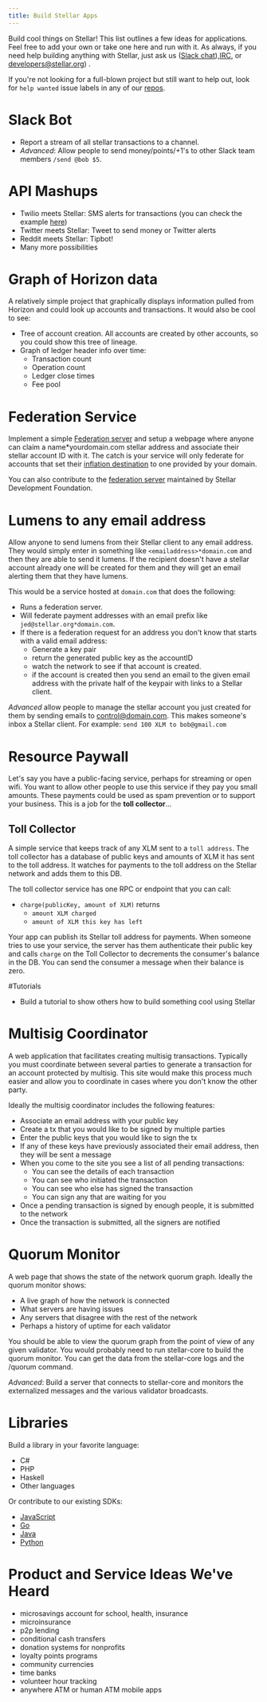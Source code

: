 ```yaml
---
title: Build Stellar Apps
---
```

Build cool things on Stellar! This list outlines a few ideas for applications. Feel free to add your own or take one here and run with it.
As always, if you need help building anything with Stellar, just ask us ([Slack chat](http://slack.stellar.org/)),[IRC](https://kiwiirc.com/client/irc.freenode.net/#stellar-dev), or developers@stellar.org) .

If you're not looking for a full-blown project but still want to help out, look for `help wanted` issue labels in any of our [repos](https://github.com/stellar).

# Slack Bot
- Report a stream of all stellar transactions to a channel.
- *Advanced*: Allow people to send money/points/+1's to other Slack team members `/send @bob $5`.

# API Mashups
- Twilio meets Stellar: SMS alerts for transactions (you can check the example [here](https://github.com/stellar/stellar-sms-client))
- Twitter meets Stellar: Tweet to send money or Twitter alerts
- Reddit meets Stellar: Tipbot!
- Many more possibilities

# Graph of Horizon data
A relatively simple project that graphically displays information pulled from Horizon and could look up accounts and transactions. It would also be cool to see:
 - Tree of account creation. All accounts are created by other accounts, so you could show this tree of lineage.
 - Graph of ledger header info over time:
   - Transaction count
   - Operation count
   - Ledger close times
   - Fee pool

# Federation Service
Implement a simple [Federation server](https://www.stellar.org/developers/guides/concepts/federation.html) and setup a webpage where anyone can claim a name*yourdomain.com stellar address and associate their stellar account ID with it. The catch is your service will only federate for accounts that set their [inflation destination](https://www.stellar.org/developers/guides/concepts/inflation.html) to one provided by your domain.

You can also contribute to the [federation server](https://github.com/stellar/federation/) maintained by Stellar Development Foundation.

# Lumens to any email address
Allow anyone to send lumens from their Stellar client to any email address. They would simply enter in something like `<emailaddress>*domain.com` and then they are able to send it lumens. If the recipient doesn't have a stellar account already one will be created for them and they will get an email alerting them that they have lumens.

This would be a service hosted at `domain.com` that does the following:
- Runs a federation server.
- Will federate payment addresses with an email prefix like `jed@stellar.org*domain.com`.
- If there is a federation request for an address you don't know that starts with a valid email address:
  - Generate a key pair
  - return the generated public key as the accountID
  - watch the network to see if that account is created.
  - if the account is created then you send an email to the given email address with the private half of the keypair with links to a Stellar client.

*Advanced* allow people to manage the stellar account you just created for them by sending emails to control@domain.com. This makes someone's inbox a Stellar client. For example: `send 100 XLM to bob@gmail.com`


# Resource Paywall
Let's say you have a public-facing service, perhaps for streaming or open wifi. You want to allow other people to use this service if they pay you small amounts. These payments could be used as spam prevention or to support your business. This is a job for the **toll collector**...

## Toll Collector
A simple service that keeps track of any XLM sent to a `toll address`. The toll collector has a database of public keys and amounts of XLM it has sent to the toll address. It watches for payments to the toll address on the Stellar network and adds them to this DB.

The toll collector service has one RPC or endpoint that you can call:

  - `charge(publicKey, amount of XLM)` returns
    - `amount XLM charged`
    - `amount of XLM this key has left`

Your app can publish its Stellar toll address for payments. When someone tries to use your service, the server has them authenticate their public key and calls `charge` on the Toll Collector to decrements the consumer's balance in the DB. You can send the consumer a message when their balance is zero.

#Tutorials
- Build a tutorial to show others how to build something cool using Stellar

# Multisig Coordinator
A web application that facilitates creating multisig transactions. Typically you must coordinate between several parties to generate a transaction for an account protected by multisig. This site would make this process much easier and allow you to coordinate in cases where you don't know the other party.

Ideally the multisig coordinator includes the following features:
- Associate an email address with your public key
- Create a tx that you would like to be signed by multiple parties
- Enter the public keys that you would like to sign the tx
- If any of these keys have previously associated their email address, then they will be sent a message
- When you come to the site you see a list of all pending transactions:
  - You can see the details of each transaction
  - You can see who initiated the transaction
  - You can see who else has signed the transaction
  - You can sign any that are waiting for you
- Once a pending transaction is signed by enough people, it is submitted to the network
- Once the transaction is submitted, all the signers are notified

# Quorum Monitor
A web page that shows the state of the network quorum graph. Ideally the quorum monitor shows:
- A live graph of how the network is connected
- What servers are having issues
- Any servers that disagree with the rest of the network
- Perhaps a history of uptime for each validator

You should be able to view the quorum graph from the point of view of any given validator. You would probably need to run stellar-core to build the quorum monitor. You can get the data from the stellar-core logs and the /quorum command.

*Advanced*: Build a server that connects to stellar-core and monitors the externalized messages and the various validator broadcasts.

# Libraries
Build a library in your favorite language:
- C#
- PHP
- Haskell
- Other languages

Or contribute to our existing SDKs:
- [JavaScript](https://github.com/stellar/js-stellar-sdk)
- [Go](https://github.com/stellar/go-stellar-base)
- [Java](https://github.com/stellar/java-stellar-sdk)
- [Python](https://github.com/StellarCN/py-stellar-base/)


# Product and Service Ideas We've Heard
- microsavings account for school, health, insurance
- microinsurance
- p2p lending
- conditional cash transfers
- donation systems for nonprofits
- loyalty points programs
- community currencies
- time banks
- volunteer hour tracking
- anywhere ATM or human ATM mobile apps
